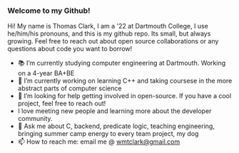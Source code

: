 ### Welcome to my Github! 

Hi! My name is Thomas Clark, I am a '22 at Dartmouth College, I use he/him/his pronouns, and this is my github repo. Its small, but always growing. Feel free to reach out about open source collaborations or any questions about code you want to borrow! 

* 📚 I’m currently studying computer engineering at Dartmouth. Working on a 4-year BA+BE
* 🌱 I’m currently working on learning C++ and taking coursese in the more abstract parts of computer science 
* 🤔 I’m looking for help getting involved in open-source. If you have a cool project, feel free to reach out! 
* I love meeting new people and learning more about the developer community. 
* 💬 Ask me about C, backend, predicate logic, teaching engineering, bringing summer camp energy to every team project, my dog
* 📫 How to reach me: email me @ [wmtclark@gmail.com](mailto:wmtclark@gmail.com)

